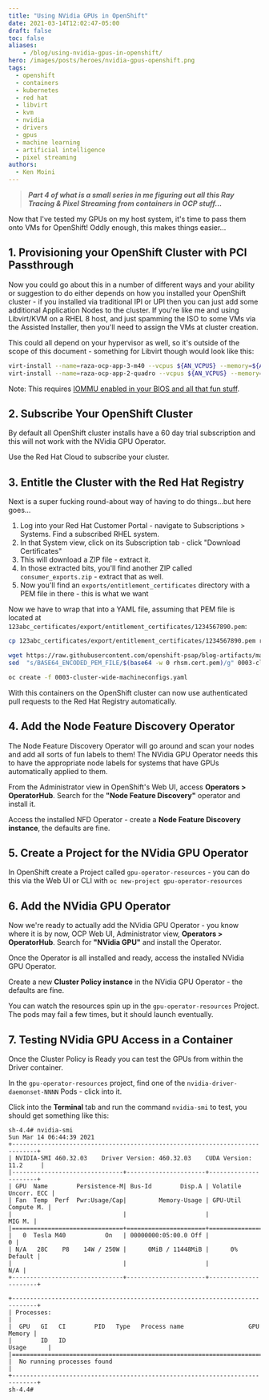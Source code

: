 ```yaml
---
title: "Using NVidia GPUs in OpenShift"
date: 2021-03-14T12:02:47-05:00
draft: false
toc: false
aliases:
    - /blog/using-nvidia-gpus-in-openshift/
hero: /images/posts/heroes/nvidia-gpus-openshift.png
tags:
  - openshift
  - containers
  - kubernetes
  - red hat
  - libvirt
  - kvm
  - nvidia
  - drivers
  - gpus
  - machine learning
  - artificial intelligence
  - pixel streaming
authors:
  - Ken Moini
---
```


> ***Part 4 of what is a small series in me figuring out all this Ray Tracing & Pixel Streaming from containers in OCP stuff...***

Now that I've tested my GPUs on my host system, it's time to pass them onto VMs for OpenShift!  Oddly enough, this makes things easier...

## 1. Provisioning your OpenShift Cluster with PCI Passthrough

Now you could go about this in a number of different ways and your ability or suggestion to do either depends on how you installed your OpenShift cluster - if you installed via traditional IPI or UPI then you can just add some additional Application Nodes to the cluster.  If you're like me and using Libvirt/KVM on a RHEL 8 host, and just spamming the ISO to some VMs via the Assisted Installer, then you'll need to assign the VMs at cluster creation.

This could all depend on your hypervisor as well, so it's outside of the scope of this document - something for Libvirt though would look like this:

```bash
virt-install --name=raza-ocp-app-3-m40 --vcpus ${AN_VCPUS} --memory=${AN_RAM} --cdrom=${OCP_AI_ISO_PATH} --disk size=120,path=${VM_PATH}/raza-ocp-app-3.qcow2 --os-variant=rhel8.3 --autostart --noautoconsole --events on_reboot=restart --host-device=pci_0000_41_00_0
virt-install --name=raza-ocp-app-2-quadro --vcpus ${AN_VCPUS} --memory=${AN_RAM} --cdrom=${OCP_AI_ISO_PATH} --disk size=120,path=${VM_PATH}/raza-ocp-app-2.qcow2 --os-variant=rhel8.3 --autostart --noautoconsole --events on_reboot=restart --host-device=pci_0000_81_00_0 --host-device=pci_0000_81_00_1 --host-device=pci_0000_81_00_2 --host-device=pci_0000_81_00_3
```

Note: This requires [IOMMU enabled in your BIOS and all that fun stuff](https://kenmoini.com/blog/pci-passthrough-with-libvirt/).

## 2. Subscribe Your OpenShift Cluster

By default all OpenShift cluster installs have a 60 day trial subscription and this will not work with the NVidia GPU Operator.

Use the Red Hat Cloud to subscribe your cluster.

## 3. Entitle the Cluster with the Red Hat Registry

Next is a super fucking round-about way of having to do things...but here goes...

1. Log into your Red Hat Customer Portal - navigate to Subscriptions > Systems.  Find a subscribed RHEL system.
2. In that System view, click on its Subscription tab - click "Download Certificates"
3. This will download a ZIP file - extract it.
4. In those extracted bits, you'll find another ZIP called `consumer_exports.zip` - extract that as well.
5. Now you'll find an `exports/entitlement_certificates` directory with a PEM file in there - this is what we want

Now we have to wrap that into a YAML file, assuming that PEM file is located at `123abc_certificates/export/entitlement_certificates/1234567890.pem`:

```bash
cp 123abc_certificates/export/entitlement_certificates/1234567890.pem rhsm.cert.pem

wget https://raw.githubusercontent.com/openshift-psap/blog-artifacts/master/how-to-use-entitled-builds-with-ubi/0003-cluster-wide-machineconfigs.yaml.template
sed  "s/BASE64_ENCODED_PEM_FILE/$(base64 -w 0 rhsm.cert.pem)/g" 0003-cluster-wide-machineconfigs.yaml.template > 0003-cluster-wide-machineconfigs.yaml

oc create -f 0003-cluster-wide-machineconfigs.yaml
```

With this containers on the OpenShift cluster can now use authenticated pull requests to the Red Hat Registry automatically.

## 4. Add the Node Feature Discovery Operator

The Node Feature Discovery Operator will go around and scan your nodes and add all sorts of fun labels to them!  The NVidia GPU Operator needs this to have the appropriate node labels for systems that have GPUs automatically applied to them.

From the Administrator view in OpenShift's Web UI, access **Operators > OperatorHub**.  Search for the **"Node Feature Discovery"** operator and install it.

Access the installed NFD Operator - create a **Node Feature Discovery instance**, the defaults are fine.

## 5. Create a Project for the NVidia GPU Operator

In OpenShift create a Project called `gpu-operator-resources` - you can do this via the Web UI or CLI with `oc new-project gpu-operator-resources`

## 6. Add the NVidia GPU Operator

Now we're ready to actually add the NVidia GPU Operator - you know where it is by now, OCP Web UI, Administrator view, **Operators > OperatorHub**.  Search for **"NVidia GPU"** and install the Operator.

Once the Operator is all installed and ready, access the installed NVidia GPU Operator.

Create a new **Cluster Policy instance** in the NVidia GPU Operator - the defaults are fine.

You can watch the resources spin up in the `gpu-operator-resources` Project.  The pods may fail a few times, but it should launch eventually.

## 7. Testing NVidia GPU Access in a Container

Once the Cluster Policy is Ready you can test the GPUs from within the Driver container.

In the `gpu-operator-resources` project, find one of the `nvidia-driver-daemonset-NNNN` Pods - click into it.

Click into the **Terminal** tab and run the command `nvidia-smi` to test, you should get something like this:

```
sh-4.4# nvidia-smi 
Sun Mar 14 06:44:39 2021       
+-----------------------------------------------------------------------------+
| NVIDIA-SMI 460.32.03    Driver Version: 460.32.03    CUDA Version: 11.2     |
|-------------------------------+----------------------+----------------------+
| GPU  Name        Persistence-M| Bus-Id        Disp.A | Volatile Uncorr. ECC |
| Fan  Temp  Perf  Pwr:Usage/Cap|         Memory-Usage | GPU-Util  Compute M. |
|                               |                      |               MIG M. |
|===============================+======================+======================|
|   0  Tesla M40           On   | 00000000:05:00.0 Off |                    0 |
| N/A   28C    P8    14W / 250W |      0MiB / 11448MiB |      0%      Default |
|                               |                      |                  N/A |
+-------------------------------+----------------------+----------------------+
                                                                               
+-----------------------------------------------------------------------------+
| Processes:                                                                  |
|  GPU   GI   CI        PID   Type   Process name                  GPU Memory |
|        ID   ID                                                   Usage      |
|=============================================================================|
|  No running processes found                                                 |
+-----------------------------------------------------------------------------+
sh-4.4#
```